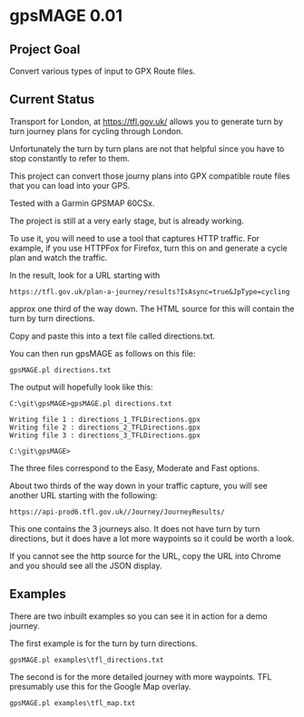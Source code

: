 # gpsMAGE 0.01

## Project Goal

Convert various types of input to GPX Route files.

## Current Status

Transport for London, at https://tfl.gov.uk/ allows you to generate turn by turn journey
plans for cycling through London.

Unfortunately the turn by turn plans are not that helpful since you have to stop constantly
to refer to them.

This project can convert those journy plans into GPX compatible route files that you can load
into your GPS.

Tested with a Garmin GPSMAP 60CSx.

The project is still at a very early stage, but is already working.

To use it, you will need to use a tool that captures HTTP traffic. For example, if you use
HTTPFox for Firefox, turn this on and generate a cycle plan and watch the traffic.

In the result, look for a URL starting with
```
https://tfl.gov.uk/plan-a-journey/results?IsAsync=true&JpType=cycling
```
approx one third of the way down. The HTML source for this will contain the turn by turn
directions.

Copy and paste this into a text file called directions.txt.

You can then run gpsMAGE as follows on this file:
```
gpsMAGE.pl directions.txt
```

The output will hopefully look like this:
```
C:\git\gpsMAGE>gpsMAGE.pl directions.txt

Writing file 1 : directions_1_TFLDirections.gpx
Writing file 2 : directions_2_TFLDirections.gpx
Writing file 3 : directions_3_TFLDirections.gpx

C:\git\gpsMAGE>
```

The three files correspond to the Easy, Moderate and Fast options.

About two thirds of the way down in your traffic capture, you will see another URL starting with the following:
```
https://api-prod6.tfl.gov.uk//Journey/JourneyResults/
```

This one contains the 3 journeys also. It does not have turn by turn directions, but it does have a lot more
waypoints so it could be worth a look.

If you cannot see the http source for the URL, copy the URL into Chrome and you should see all the JSON
display.

## Examples

There are two inbuilt examples so you can see it in action for a demo journey.


The first example is for the turn by turn directions.
```
gpsMAGE.pl examples\tfl_directions.txt
```

The second is for the more detailed journey with more waypoints. TFL presumably use this for the Google Map
overlay.
```
gpsMAGE.pl examples\tfl_map.txt
```
